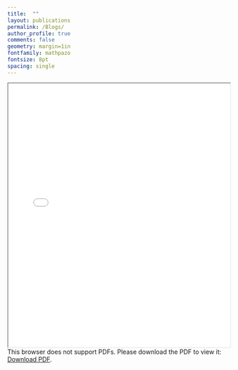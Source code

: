 ```yaml
---
title:  ""
layout: publications
permalink: /Blogs/
author_profile: true
comments: false
geometry: margin=1in
fontfamily: mathpazo
fontsize: 8pt
spacing: single
---
```


<iframe src="/assets/images/yy/T32-slides.pdf" width="100%" height="600px"></iframe>

<!-- <iframe src="/assets/pdfjs/web/viewer.html?file=assets/images/yy/T32-slides.pdf" width="100%" height="600px"></iframe> -->

<object data="/assets/images/yy/T32-slides.pdf" type="application/pdf" width="100%" height="600px">
  This browser does not support PDFs. Please download the PDF to view it: <a href="/assets/images/yy/T32-slides.pdf">Download PDF</a>.
</object>

<!--
Blog Page

{% for post in site.posts %}
  {% include archive-single.html %}
{% endfor %}
-->
